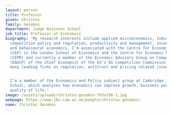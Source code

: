 ```yaml
---
layout: person
title: Professor
given: Christos
family: Genakos
department: Judge Business School
job_title: Professor of Economics
biography: 'My research interests include applied microeconomics, industrial organisation,
  competition policy and regulation, productivity and management, incentives and performance
  and behavioural economics. I’m associated with the Centre for Economic Performance
  (CEP) in the London School of Economics and the Centre for Economic Policy Research
  (CEPR) and currently a member of the Economic Advisory Group on Competition Policy
  (EAGCP) of the Chief Economist of the EU’s DG Competition Commission and have advised
  many leading firms on regulation, antitrust and pricing related issues.


  I’m a member of the Economics and Policy subject group at Cambridge Judge Business
  School, which analyses how economics can improve growth, business performance, and
  quality of life.'
image: /assets/uploads/christos-genakos-703x396-1.jpg
webpage: https://www.jbs.cam.ac.uk/people/christos-genakos/
name: Christos Genakos
---
```


